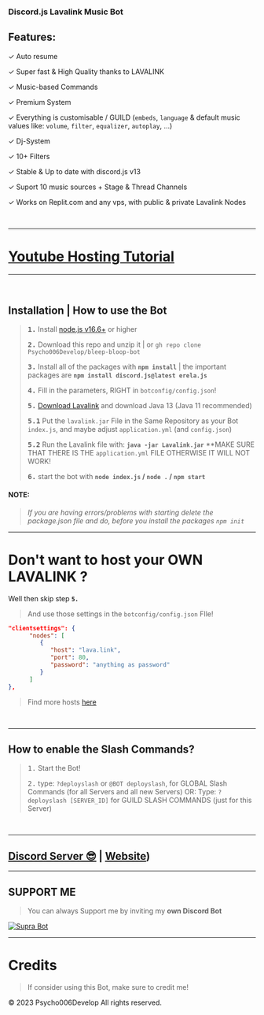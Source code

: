 ### Discord.js Lavalink Music Bot

## Features:
✓ Auto resume

✓ Super fast & High Quality thanks to LAVALINK

✓ Music-based Commands

✓ Premium System 

✓ Everything is customisable / GUILD (`embeds`, `language` & default music values like: `volume`, `filter`, `equalizer`, `autoplay`, ...)

✓ Dj-System

✓ 10+ Filters

✓ Stable & Up to date with discord.js v13

✓ Suport 10 music sources + Stage & Thread Channels

✓ Works on Replit.com and any vps, with public & private Lavalink Nodes

<br/>

***

# [Youtube Hosting Tutorial](https://www.youtube.com/watch?v=AnYTaFPB4f8)

***

<br/>

## Installation | How to use the Bot

> **<kbd>1.</kbd>** Install [node.js v16.6+](https://nodejs.org/en) or higher
> 
> **<kbd>2.</kbd>** Download this repo and unzip it | or `gh repo clone Psycho006Develop/bleep-bloop-bot`
> 
> **<kbd>3.</kbd>** Install all of the packages with **`npm install`** | the important packages are   **`npm install discord.js@latest erela.js`**
> 
> **<kbd>4.</kbd>** Fill in the parameters, RIGHT in `botconfig/config.json`!
> 
> **<kbd>5.</kbd>** [Download Lavalink](https://github.com/freyacodes/Lavalink/releases/download/3.4/Lavalink.jar) and download Java 13 (Java 11 recommended)
> 
> **<kbd>5.1</kbd>** Put the `lavalink.jar` File in the Same Repository as your Bot `index.js`, and maybe adjust `application.yml` (and `config.json`) 
> 
> **<kbd>5.2</kbd>** Run the Lavalink file with: **`java -jar Lavalink.jar`**
> **MAKE SURE THAT THERE IS THE `application.yml` FILE OTHERWISE IT WILL NOT WORK!
> 
> **<kbd>6.</kbd>** start the bot with **`node index.js` / `node .` / `npm start`**

#### **NOTE:**
> *If you are having errors/problems with starting delete the package.json file and do, before you install the packages `npm init`*

***

# Don't want to host your OWN **LAVALINK** ?

Well then skip step **` 5. `**

> And use those settings in the `botconfig/config.json` FIle!

```json
"clientsettings": {
      "nodes": [
         {
            "host": "lava.link",
            "port": 80,
            "password": "anything as password"
         }
      ]
},
```
> Find more hosts [here](https://lavalink.darrennathanael.com/#how2host)

<br/>

***

## How to enable the Slash Commands?

> <kbd>1.</kbd> Start the Bot!
> 
> <kbd>2.</kbd> type: `?deployslash` or `@BOT deployslash`, for GLOBAL Slash Commands (for all Servers and all new Servers)
> OR: Type: `?deployslash [SERVER_ID]` for GUILD SLASH COMMANDS (just for this Server)

<br/>

***

## [Discord Server 😎]([https://discord.gg/pk8Ve68UEH]) | [Website](https://docs.psycho006develop.vercel.app/))
<a href="https://discord.gg/pk8Ve68UEH"></a>

***

## SUPPORT ME

> You can always Support me by inviting  my **own Discord Bot**

[![Supra Bot](https://cdn.discordapp.com/avatars/915323367177982012/67c91c85c3c1e92f4c58f2ba35a65aa0.png?size=256)](https://discord.com/api/oauth2/authorize?client_id=915323367177982012&scope=bot+applications.commands&permissions=1374891928950)

***

# Credits

> If consider using this Bot, make sure to credit me!

© 2023 Psycho006Develop All rights reserved.
